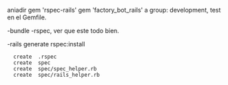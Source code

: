 aniadir gem 'rspec-rails'
  gem 'factory_bot_rails' a group: development, test en el Gemfile.
  
  -bundle
  -rspec, ver que este todo bien.
  
  -rails generate rspec:install
  
      create  .rspec
      create  spec
      create  spec/spec_helper.rb
      create  spec/rails_helper.rb
